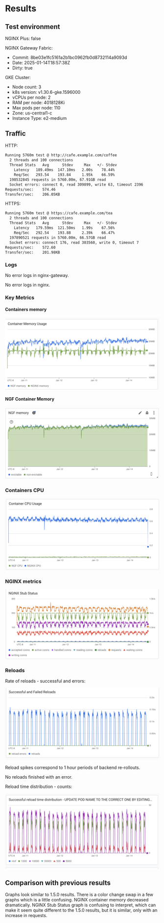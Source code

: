 # Results

## Test environment

NGINX Plus: false

NGINX Gateway Fabric:

- Commit: 8be03e1fc5161a2b1bc0962fb0d8732114a9093d
- Date: 2025-01-14T18:57:38Z
- Dirty: true

GKE Cluster:

- Node count: 3
- k8s version: v1.30.6-gke.1596000
- vCPUs per node: 2
- RAM per node: 4018128Ki
- Max pods per node: 110
- Zone: us-central1-c
- Instance Type: e2-medium

## Traffic

HTTP:

```text
Running 5760m test @ http://cafe.example.com/coffee
  2 threads and 100 connections
  Thread Stats   Avg      Stdev     Max   +/- Stdev
    Latency   189.49ms  147.10ms   2.00s    78.44%
    Req/Sec   293.54    193.84     1.95k    66.59%
  198532845 requests in 5760.00m, 67.91GB read
  Socket errors: connect 0, read 309899, write 63, timeout 2396
Requests/sec:    574.46
Transfer/sec:    206.05KB
```

HTTPS:

```text
Running 5760m test @ https://cafe.example.com/tea
  2 threads and 100 connections
  Thread Stats   Avg      Stdev     Max   +/- Stdev
    Latency   179.59ms  121.50ms   1.99s    67.56%
    Req/Sec   292.54    193.88     2.39k    66.47%
  197890521 requests in 5760.00m, 66.57GB read
  Socket errors: connect 176, read 303560, write 0, timeout 7
Requests/sec:    572.60
Transfer/sec:    201.98KB
```

### Logs

No error logs in nginx-gateway.

No error logs in nginx.


### Key Metrics

#### Containers memory

![oss-memory.png](oss-memory.png)

#### NGF Container Memory

![oss-ngf-memory.png](oss-ngf-memory.png)

### Containers CPU

![oss-cpu.png](oss-cpu.png)

### NGINX metrics

![oss-stub-status.png](oss-stub-status.png)

### Reloads

Rate of reloads - successful and errors:

![oss-reloads.png](oss-reloads.png)

Reload spikes correspond to 1 hour periods of backend re-rollouts.

No reloads finished with an error.

Reload time distribution - counts:

![oss-reload-time.png](oss-reload-time.png)


## Comparison with previous results

Graphs look similar to 1.5.0 results. There is a color change swap in a few graphs which is a little confusing.
NGINX container memory decreased dramatically. NGINX Stub Status graph is confusing to interpret, which can make it seem
quite different to the 1.5.0 results, but it is similar, only with an increase in requests.
